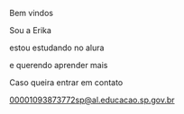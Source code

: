 Bem vindos 

Sou a Erika 

estou estudando no alura 

e querendo aprender mais 

Caso queira entrar em contato 

00001093873772sp@al.educacao.sp.gov.br
